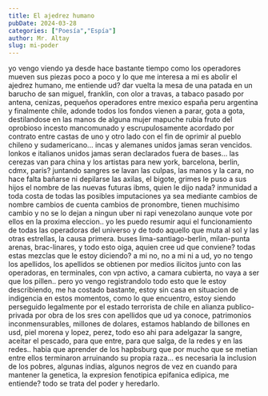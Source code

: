 ```yaml
---
title: El ajedrez humano
pubDate: 2024-03-28
categories: ["Poesía","Espía"]
author: Mr. Altay
slug: mi-poder
---
```


yo vengo viendo ya desde hace bastante tiempo como los operadores mueven sus piezas poco a poco y lo que me interesa a mi es abolir el ajedrez humano, me entiende ud? dar vuelta la mesa de una patada en un barucho de san miguel, franklin, con olor a travas, a tabaco pasado por antena, cenizas, pequeños operadores entre mexico españa peru argentina y finalmente chile, adonde todos los fondos vienen a parar, gota a gota, destilandose en las manos de alguna mujer mapuche rubia fruto del oprobioso incesto mancomunado y escrupulosamente acordado por contrato entre castas de uno y otro lado con el fin de oprimir al pueblo chileno y sudamericano... incas y alemanes unidos jamas seran vencidos. lonkos e italianos unidos jamas seran declarados fuera de bases... las cerezas van para china y los artistas para new york, barcelona, berlin, cdmx, paris? juntando sangres se lavan las culpas, las manos y la cara, no hace falta bañarse ni depilarse las axilas, el bigote, grimes le puso a sus hijos el nombre de las nuevas futuras ibms, quien le dijo nada? inmunidad a toda costa de todas las posibles imputaciones ya sea mediante cambios de nombre cambios de cuenta cambios de pronombre, tienen muchisimo cambio y no se lo dejan a ningun uber ni rapi venezolano aunque vote por ellos en la proxima eleccion.. yo les puedo resumir aqui el funcionamiento de todas las operadoras del universo y de todo aquello que muta al sol y las otras estrellas, la causa primera. buses lima-santiago-berlin, milan-punta arenas, brac-linares, y todo esto oiga, aquien cree ud que conviene? todas estas mezclas que le estoy diciendo? a mi no, no a mi ni a ud, yo no tengo los apellidos, los apellidos se obtienen por medios ilicitos junto con las operadoras, en terminales, con vpn activo, a camara cubierta, no vaya a ser que los pillen.. pero yo vengo registrandolo todo esto que le estoy describiendo, me ha costado bastante, estoy sin casa en situacion de indigencia en estos momentos, como lo que encuentro, estoy siendo perseguido legalmente por el estado terrorista de chile en alianza publico-privada por obra de los sres con apellidos que ud ya conoce, patrimonios inconmensurables, millones de dolares, estamos hablando de billones en usd, piel morena y lopez, perez, todo eso ahi para adelgazar la sangre, aceitar el pescado, para que entre, para que salga, de la redes y en las redes.. habia que aprender de los hapbsburg que por mucho que se metian entre ellos terminaron arruinando su propia raza... es necesaria la inclusion de los pobres, algunas indias, algunos negros de vez en cuando para mantener la genetica, la expresion fenotipica epifanica edipica, me entiende? todo se trata del poder y heredarlo.
